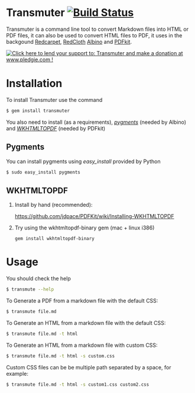 # Transmuter [![Build Status](http://travis-ci.org/TechnoGate/transmuter.png)](http://travis-ci.org/TechnoGate/transmuter)

Transmuter is a command line tool to convert Markdown files into HTML or PDF
files, it can also be used to convert HTML files to PDF, it uses in the
backgound
[Redcarpet](https://github.com/tanoku/redcarpet),
[RedCloth](http://redcloth.org)
[Albino](https://github.com/github/albino) and
[PDFkit](https://github.com/jdpace/PDFKit).

<a href='http://www.pledgie.com/campaigns/16086'><img alt='Click here to lend your support to: Transmuter and make a donation at www.pledgie.com !' src='http://www.pledgie.com/campaigns/16086.png?skin_name=chrome' border='0' /></a>

# Installation

To install Transmuter use the command

```bash
$ gem install transmuter
```

You also need to install (as a requirements),
[*pygments*](http://pygments.org/) (needed by Albino) and
[*WKHTMLTOPDF*](http://wkhtmltopdf.googlecode.com/) (needed by PDFkit)

## Pygments

You can install pygments using *easy_install* provided by Python

```bash
$ sudo easy_install pygments
```

## WKHTMLTOPDF

1. Install by hand (recommended):

    <https://github.com/jdpace/PDFKit/wiki/Installing-WKHTMLTOPDF>

2.  Try using the wkhtmltopdf-binary gem (mac + linux i386)

        gem install wkhtmltopdf-binary

# Usage

You should check the help

```bash
$ transmute --help
```

To Generate a PDF from a markdown file with the default CSS:

```bash
$ transmute file.md
```

To Generate an HTML from a markdown file with the default CSS:

```bash
$ transmute file.md -t html
```

To Generate an HTML from a markdown file with custom CSS:

```bash
$ transmute file.md -t html -s custom.css
```

Custom CSS files can be be multiple path separated by a space, for example:

```bash
$ transmute file.md -t html -s custom1.css custom2.css
```